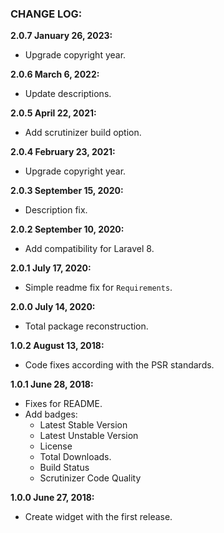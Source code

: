 ### CHANGE LOG:

**2.0.7 January 26, 2023:**
- Upgrade copyright year.

**2.0.6 March 6, 2022:**
- Update descriptions.

**2.0.5 April 22, 2021:**
- Add scrutinizer build option.

**2.0.4 February 23, 2021:**
- Upgrade copyright year.

**2.0.3 September 15, 2020:**
- Description fix.

**2.0.2 September 10, 2020:**
- Add compatibility for Laravel 8.

**2.0.1 July 17, 2020:**
- Simple readme fix for `Requirements`.

**2.0.0 July 14, 2020:**
- Total package reconstruction.

**1.0.2 August 13, 2018:**
- Code fixes according with the PSR standards.

**1.0.1 June 28, 2018:**
- Fixes for README.
- Add badges:
    - Latest Stable Version
    - Latest Unstable Version
    - License
    - Total Downloads.
    - Build Status
    - Scrutinizer Code Quality

**1.0.0 June 27, 2018:**
- Create widget with the first release.
